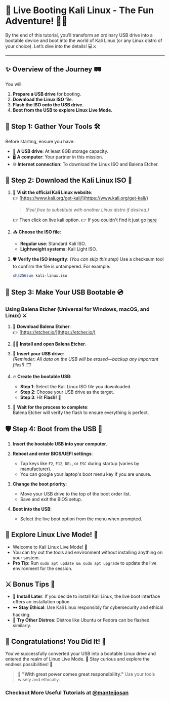 # 🌟 **Live Booting Kali Linux - The Fun Adventure!** 🎌🐧


By the end of this tutorial, you'll transform an ordinary USB drive into a bootable device and boot into the world of Kali Linux (or any Linux distro of your choice). Let’s dive into the details! 💻⚔️

---

## ✨ **Overview of the Journey** 🛤️  
You will:  
1. **Prepare a USB drive** for booting.  
2. **Download the Linux ISO** file.  
3. **Flash the ISO onto the USB drive.**  
4. **Boot from the USB to explore Linux Live Mode.**  


## 🚀 **Step 1: Gather Your Tools** 🛠️  

Before starting, ensure you have:  
- 💾 **A USB drive**: At least 8GB storage capacity.  
- 🖥️ **A computer**: Your partner in this mission.  
- 🌐 **Internet connection**: To download the Linux ISO and Balena Etcher.  


## 🎎 **Step 2: Download the Kali Linux ISO** 📂  

1. 🧭 **Visit the official Kali Linux website**:  
   👉 [https://www.kali.org/get-kali/](https://www.kali.org/get-kali/)
   > *(Feel free to substitute with another Linux distro if desired.)*

   👉 Then click on live kali option.
   👉 If you couldn't find it just go [here](https://www.kali.org/get-kali/#kali-live)

3. 📥 **Choose the ISO file**:  
   - **Regular use**: Standard Kali ISO.  
   - **Lightweight systems**: Kali Light ISO.  

4. 🛡️ **Verify the ISO integrity**: *(You can skip this step)*
   Use a checksum tool to confirm the file is untampered. For example:  
   ```bash
   sha256sum kali-linux.iso
   ```  


## 🔮 **Step 3: Make Your USB Bootable** 💿  

### **Using Balena Etcher (Universal for Windows, macOS, and Linux)** ⚔️  

1. 🌟 **Download Balena Etcher**:  
   👉 [https://etcher.io/](https://etcher.io/)  

2. 🧙‍♂️ **Install and open Balena Etcher**.  

3. 🔌 **Insert your USB drive**:  
   *(Reminder: All data on the USB will be erased—backup any important files!) 🗂️*  

4. 🔥 **Create the bootable USB**:  
   - **Step 1**: Select the Kali Linux ISO file you downloaded.  
   - **Step 2**: Choose your USB drive as the target.  
   - **Step 3**: Hit **Flash!** 🚀  

5. 🌈 **Wait for the process to complete**:  
   Balena Etcher will verify the flash to ensure everything is perfect.  


## 🛡️ **Step 4: Boot from the USB** 🌌  

1. **Insert the bootable USB into your computer**.  

2. **Reboot and enter BIOS/UEFI settings**:  
   - Tap keys like `F2`, `F12`, `DEL`, or `ESC` during startup (varies by manufacturer).
   - You can google your laptop's boot menu key if you are unsure.

3. **Change the boot priority**:  
   - Move your USB drive to the top of the boot order list.  
   - Save and exit the BIOS setup.  

4. **Boot into the USB**:  
   - Select the live boot option from the menu when prompted.  


## 🌠 **Explore Linux Live Mode!** 🐧  

- Welcome to Kali Linux Live Mode! 🎉  
- You can try out the tools and environment without installing anything on your system.  
- **Pro Tip**: Run `sudo apt update && sudo apt upgrade` to update the live environment for the session.  


## ⚔️ **Bonus Tips** 🌈  

- 🐉 **Install Later**: If you decide to install Kali Linux, the live boot interface offers an installation option.  
- 🕶️ **Stay Ethical**: Use Kali Linux responsibly for cybersecurity and ethical hacking.  
- 🎯 **Try Other Distros**: Distros like Ubuntu or Fedora can be flashed similarly.  



## 🥳 **Congratulations! You Did It!** 🎉  

You've successfully converted your USB into a bootable Linux drive and entered the realm of Linux Live Mode. 🌟 Stay curious and explore the endless possibilities! 🌌  

> 🖤 **"With great power comes great responsibility."** Use your tools wisely and ethically.


### Checkout More Useful Tutorials at [@mantejjosan](https://mantejjosan.github.io/tutorials)
